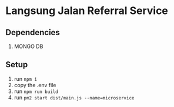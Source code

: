 # Langsung Jalan Referral Service

## Dependencies

1. MONGO DB

## Setup

1. run `npm i`
2. copy the .env file
3. run `npm run build`
4. run `pm2 start dist/main.js --name=microservice`
